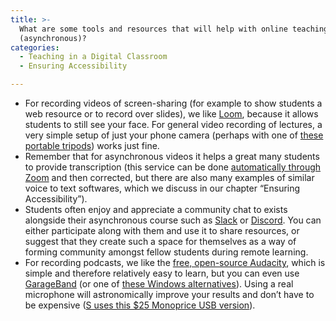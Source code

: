 ```yaml
---
title: >-
  What are some tools and resources that will help with online teaching
  (asynchronous)?
categories:
  - Teaching in a Digital Classroom
  - Ensuring Accessibility

---
```

*   For recording videos of screen-sharing (for example to show students a web resource or to record over slides), we like [Loom](https://www.google.com/url?q=https://www.loom.com/&sa=D&source=editors&ust=1649984699485317&usg=AOvVaw3mpCyXoBpAsE9ZOVY0izeu), because it allows students to still see your face. For general video recording of lectures, a very simple setup of just your phone camera (perhaps with one of [these portable tripods](https://www.google.com/url?q=https://joby.com/ca-en/gorillapod-flexible-camera-tripods/&sa=D&source=editors&ust=1649984699485610&usg=AOvVaw1tb42zVDO8oMZd44KB_9wz)) works just fine.
*   Remember that for asynchronous videos it helps a great many students to provide transcription (this service can be done [automatically through Zoom](https://www.google.com/url?q=https://support.zoom.us/hc/en-us/articles/207279736-Managing-closed-captioning-and-live-transcription&sa=D&source=editors&ust=1649984699486010&usg=AOvVaw28DptOW9Fmfqai0CWQLwuB) and then corrected, but there are also many examples of similar voice to text softwares, which we discuss in our chapter “Ensuring Accessibility”).
*   Students often enjoy and appreciate a community chat to exists alongside their asynchronous course such as [Slack](https://www.google.com/url?q=https://slack.com/&sa=D&source=editors&ust=1649984699486336&usg=AOvVaw1SlwWvQFGhSk5Uz7Kfpy1u) or [Discord](https://www.google.com/url?q=https://discord.com/&sa=D&source=editors&ust=1649984699486544&usg=AOvVaw1Qnjtal8bu7qeNA_NemTR_). You can either participate along with them and use it to share resources, or suggest that they create such a space for themselves as a way of forming community amongst fellow students during remote learning.
*   For recording podcasts, we like the [free, open-source Audacity](https://www.google.com/url?q=https://www.audacityteam.org/&sa=D&source=editors&ust=1649984699486851&usg=AOvVaw2oOQ0Xtd_rucMyOuOeKSzw), which is simple and therefore relatively easy to learn, but you can even use [GarageBand](https://www.google.com/url?q=https://www.apple.com/mac/garageband/&sa=D&source=editors&ust=1649984699487115&usg=AOvVaw2qRSrXoEW-EVKU0BxYYhCk) (or one of [these Windows alternatives](https://www.google.com/url?q=https://producerhive.com/buyer-guides/daw/free-garageband-alternatives/&sa=D&source=editors&ust=1649984699487317&usg=AOvVaw0zf38a9qhwSpZtY04V1yxX)). Using a real microphone will astronomically improve your results and don’t have to be expensive ([S uses this $25 Monoprice USB version](https://www.google.com/url?q=https://www.monoprice.com/product?p_id%3D600202&sa=D&source=editors&ust=1649984699487511&usg=AOvVaw00HK8cnr7T6c41D60nPchV)).